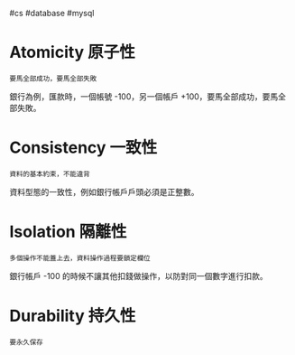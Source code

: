 #cs #database #mysql

# Atomicity 原子性
	要馬全部成功，要馬全部失敗
銀行為例，匯款時，一個帳號 -100，另一個帳戶 +100，要馬全部成功，要馬全部失敗。

# Consistency 一致性
	資料的基本約束，不能違背
資料型態的一致性，例如銀行帳戶戶頭必須是正整數。

# Isolation 隔離性
	多個操作不能蓋上去，資料操作過程要鎖定欄位
銀行帳戶 -100 的時候不讓其他扣錢做操作，以防對同一個數字進行扣款。

# Durability 持久性
	要永久保存
